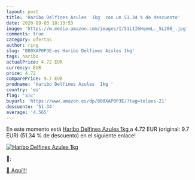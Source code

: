 ```yaml
---
layout: post
title: 'Haribo Delfines Azules  1kg  con un 51.34 % de descuento'
date: 2020-09-03 18:13:53
image: 'https://m.media-amazon.com/images/I/51i1I6HqemL._SL200_.jpg'
comments: true
category: ofertas
author: ring
slug: 'B00XAP0P3E-es Haribo Delfines Azules 1kg'
tags: haribo
actualPrice: 4.72 EUR
currency: EUR
price: 4.72
comparePrice: 9.7 EUR
prodname: 'Haribo Delfines Azules  1kg '
country: 'es'
flag: '🇪🇸'
buyurl: 'https://www.amazon.es/dp/B00XAP0P3E/?tag=tolees-21'
descuento: '51.34'
average: '4.565'
---
```


En este momento está [Haribo Delfines Azules  1kg ](https://www.amazon.es/dp/B00XAP0P3E/?tag=tolees-21) a 4.72 EUR (original: 9.7 EUR) (51.34 %  de descuento) en el siguiente enlace!

[![Haribo Delfines Azules  1kg ](https://m.media-amazon.com/images/I/51i1I6HqemL._SL200_.jpg)](https://www.amazon.es/dp/B00XAP0P3E/?tag=tolees-21)

🔎:


[🛒 Aquí!!!](https://www.amazon.es/dp/B00XAP0P3E/?tag=tolees-21)
